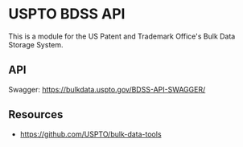 # USPTO BDSS API

This is a module for the US Patent and Trademark Office's Bulk Data Storage System.

## API

Swagger: https://bulkdata.uspto.gov/BDSS-API-SWAGGER/

## Resources

- https://github.com/USPTO/bulk-data-tools


